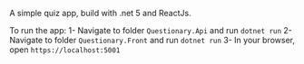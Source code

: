 A simple quiz app, build with .net 5 and ReactJs.

To run the app:
  1- Navigate to folder `Questionary.Api` and run  `dotnet run`
  2- Navigate to folder `Questionary.Front` and run  `dotnet run`
  3- In your browser, open `https://localhost:5001`
